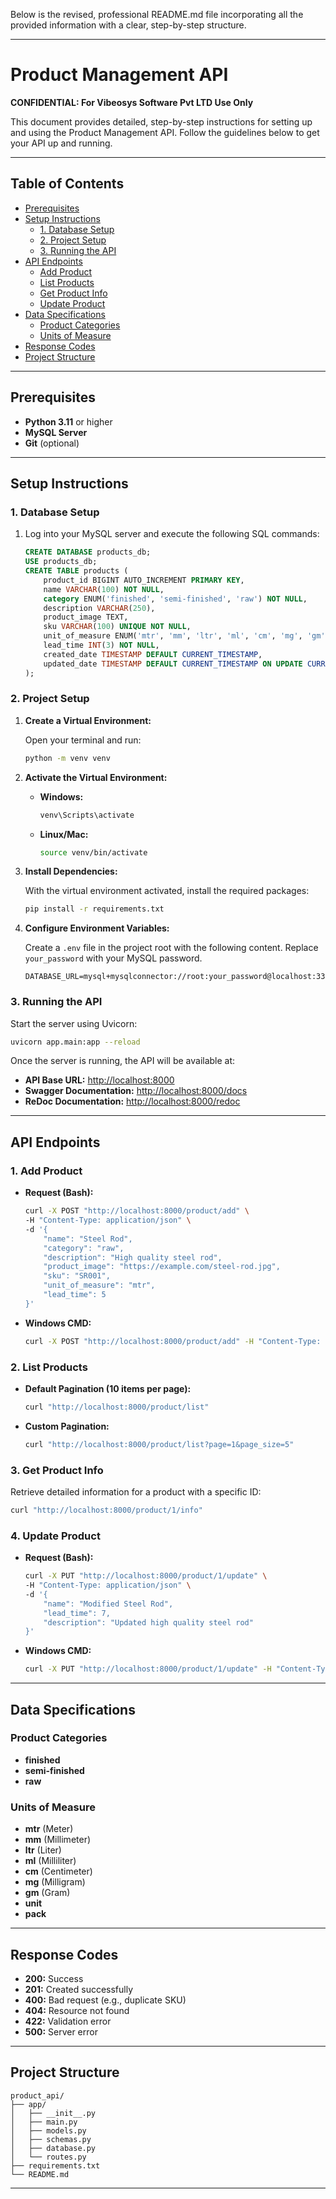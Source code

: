 Below is the revised, professional README.md file incorporating all the provided information with a clear, step-by-step structure.

---

# Product Management API

**CONFIDENTIAL: For Vibeosys Software Pvt LTD Use Only**

This document provides detailed, step-by-step instructions for setting up and using the Product Management API. Follow the guidelines below to get your API up and running.

---

## Table of Contents

- [Prerequisites](#prerequisites)
- [Setup Instructions](#setup-instructions)
  - [1. Database Setup](#1-database-setup)
  - [2. Project Setup](#2-project-setup)
  - [3. Running the API](#3-running-the-api)
- [API Endpoints](#api-endpoints)
  - [Add Product](#1-add-product)
  - [List Products](#2-list-products)
  - [Get Product Info](#3-get-product-info)
  - [Update Product](#4-update-product)
- [Data Specifications](#data-specifications)
  - [Product Categories](#product-categories)
  - [Units of Measure](#units-of-measure)
- [Response Codes](#response-codes)
- [Project Structure](#project-structure)

---

## Prerequisites

- **Python 3.11** or higher
- **MySQL Server**
- **Git** (optional)

---

## Setup Instructions

### 1. Database Setup

1. Log into your MySQL server and execute the following SQL commands:

   ```sql
   CREATE DATABASE products_db;
   USE products_db;
   CREATE TABLE products (
       product_id BIGINT AUTO_INCREMENT PRIMARY KEY,
       name VARCHAR(100) NOT NULL,
       category ENUM('finished', 'semi-finished', 'raw') NOT NULL,
       description VARCHAR(250),
       product_image TEXT,
       sku VARCHAR(100) UNIQUE NOT NULL,
       unit_of_measure ENUM('mtr', 'mm', 'ltr', 'ml', 'cm', 'mg', 'gm', 'unit', 'pack') NOT NULL,
       lead_time INT(3) NOT NULL,
       created_date TIMESTAMP DEFAULT CURRENT_TIMESTAMP,
       updated_date TIMESTAMP DEFAULT CURRENT_TIMESTAMP ON UPDATE CURRENT_TIMESTAMP
   );
   ```

### 2. Project Setup

1. **Create a Virtual Environment:**

   Open your terminal and run:

   ```bash
   python -m venv venv
   ```

2. **Activate the Virtual Environment:**

   - **Windows:**

     ```cmd
     venv\Scripts\activate
     ```

   - **Linux/Mac:**

     ```bash
     source venv/bin/activate
     ```

3. **Install Dependencies:**

   With the virtual environment activated, install the required packages:

   ```bash
   pip install -r requirements.txt
   ```

4. **Configure Environment Variables:**

   Create a `.env` file in the project root with the following content. Replace `your_password` with your MySQL password.

   ```env
   DATABASE_URL=mysql+mysqlconnector://root:your_password@localhost:3306/products_db
   ```

### 3. Running the API

Start the server using Uvicorn:

```bash
uvicorn app.main:app --reload
```

Once the server is running, the API will be available at:

- **API Base URL:** [http://localhost:8000](http://localhost:8000)
- **Swagger Documentation:** [http://localhost:8000/docs](http://localhost:8000/docs)
- **ReDoc Documentation:** [http://localhost:8000/redoc](http://localhost:8000/redoc)

---

## API Endpoints

### 1. Add Product

- **Request (Bash):**

  ```bash
  curl -X POST "http://localhost:8000/product/add" \
  -H "Content-Type: application/json" \
  -d '{
      "name": "Steel Rod",
      "category": "raw",
      "description": "High quality steel rod",
      "product_image": "https://example.com/steel-rod.jpg",
      "sku": "SR001",
      "unit_of_measure": "mtr",
      "lead_time": 5
  }'
  ```

- **Windows CMD:**

  ```cmd
  curl -X POST "http://localhost:8000/product/add" -H "Content-Type: application/json" -d "{\"name\": \"Steel Rod\", \"category\": \"raw\", \"description\": \"High quality steel rod\", \"product_image\": \"https://example.com/steel-rod.jpg\", \"sku\": \"SR001\", \"unit_of_measure\": \"mtr\", \"lead_time\": 5}"
  ```

### 2. List Products

- **Default Pagination (10 items per page):**

  ```bash
  curl "http://localhost:8000/product/list"
  ```

- **Custom Pagination:**

  ```bash
  curl "http://localhost:8000/product/list?page=1&page_size=5"
  ```

### 3. Get Product Info

Retrieve detailed information for a product with a specific ID:

```bash
curl "http://localhost:8000/product/1/info"
```

### 4. Update Product

- **Request (Bash):**

  ```bash
  curl -X PUT "http://localhost:8000/product/1/update" \
  -H "Content-Type: application/json" \
  -d '{
      "name": "Modified Steel Rod",
      "lead_time": 7,
      "description": "Updated high quality steel rod"
  }'
  ```

- **Windows CMD:**

  ```cmd
  curl -X PUT "http://localhost:8000/product/1/update" -H "Content-Type: application/json" -d "{\"name\": \"Modified Steel Rod\", \"lead_time\": 7, \"description\": \"Updated high quality steel rod\"}"
  ```

---

## Data Specifications

### Product Categories

- **finished**
- **semi-finished**
- **raw**

### Units of Measure

- **mtr** (Meter)
- **mm** (Millimeter)
- **ltr** (Liter)
- **ml** (Milliliter)
- **cm** (Centimeter)
- **mg** (Milligram)
- **gm** (Gram)
- **unit**
- **pack**

---

## Response Codes

- **200:** Success
- **201:** Created successfully
- **400:** Bad request (e.g., duplicate SKU)
- **404:** Resource not found
- **422:** Validation error
- **500:** Server error

---

## Project Structure

```
product_api/
├── app/
│   ├── __init__.py
│   ├── main.py
│   ├── models.py
│   ├── schemas.py
│   ├── database.py
│   └── routes.py
├── requirements.txt
└── README.md
```

---

